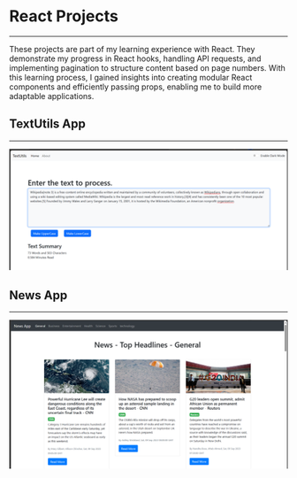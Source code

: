 # React Projects

---

These projects are part of my learning experience with React. They demonstrate my progress in React hooks, handling API requests, and implementing pagination to structure content based on page numbers. With this learning process, I gained insights into creating modular React components and efficiently passing props, enabling me to build more adaptable applications.

## TextUtils App

---

![Untitled](images/Untitled.png)

## News App

---

![Untitled](images/Untitled%201.png)